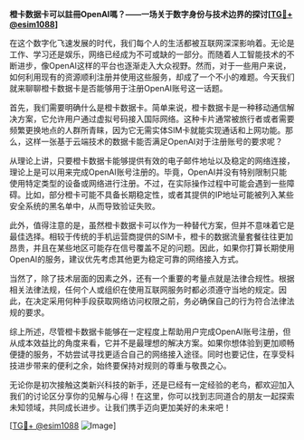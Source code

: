 **橙卡数据卡可以註冊OpenAI嗎？——一场关于数字身份与技术边界的探讨[[TG💪+ @esim1088](https://t.me/s/esim1088)]**

在这个数字化飞速发展的时代，我们每个人的生活都被互联网深深影响着。无论是工作、学习还是娱乐，网络已经成为不可或缺的一部分。而随着人工智能技术的不断进步，像OpenAI这样的平台也逐渐走入大众视野。然而，对于一些用户来说，如何利用现有的资源顺利注册并使用这些服务，却成了一个不小的难题。今天我们就来聊聊橙卡数据卡是否能够用于注册OpenAI账号这一话题。

首先，我们需要明确什么是橙卡数据卡。简单来说，橙卡数据卡是一种移动通信解决方案，它允许用户通过虚拟号码接入国际网络。这种卡片通常被旅行者或者需要频繁更换地点的人群所青睐，因为它无需实体SIM卡就能实现通话和上网功能。那么，这样一张基于云端技术的数据卡能否满足OpenAI对于注册账号的要求呢？

从理论上讲，只要橙卡数据卡能够提供有效的电子邮件地址以及稳定的网络连接，理论上是可以用来完成OpenAI账号注册的。毕竟，OpenAI并没有特别限制只能使用特定类型的设备或网络进行注册。不过，在实际操作过程中可能会遇到一些障碍。比如，部分橙卡可能不具备长期稳定性，或者其提供的IP地址可能被列入某些安全系统的黑名单中，从而导致验证失败。

此外，值得注意的是，虽然橙卡数据卡可以作为一种替代方案，但并不意味着它是最佳选择。相较于传统的手机运营商提供的SIM卡，橙卡的数据流量套餐往往更加昂贵，并且在某些地区可能存在信号覆盖不足的问题。因此，如果你打算长期使用OpenAI的服务，建议优先考虑其他更为稳定可靠的网络接入方式。

当然了，除了技术层面的因素之外，还有一个重要的考量点就是法律合规性。根据相关法律法规，任何个人或组织在使用互联网服务时都必须遵守当地的规定。因此，在决定采用何种手段获取网络访问权限之前，务必确保自己的行为符合法律法规的要求。

综上所述，尽管橙卡数据卡能够在一定程度上帮助用户完成OpenAI账号注册，但从成本效益比的角度来看，它并不是最理想的解决方案。如果你想体验到更加顺畅便捷的服务，不妨尝试寻找更适合自己的网络接入途径。同时也要记住，在享受科技进步带来的便利之余，始终要保持对规则的尊重与敬畏之心。

无论你是初次接触这类新兴科技的新手，还是已经有一定经验的老鸟，都欢迎加入我们的讨论区分享你的见解与心得！在这里，你可以找到志同道合的朋友一起探索未知领域，共同成长进步。让我们携手迈向更加美好的未来吧！

[[TG💪+ @esim1088](https://t.me/s/esim1088) ![Image](https://i.postimg.cc/4NQfJmqS/Snipaste-2025-05-13-00-14-12.png)]